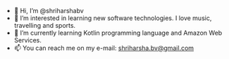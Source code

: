 - 👋 Hi, I’m @shriharshabv
- 👀 I’m interested in learning new software technologies. I love music, travelling and sports.
- 🌱 I’m currently learning Kotlin programming language and Amazon Web Services. 
- 📫 You can reach me on my e-mail: shriharsha.bv@gmail.com

<!---
shriharshabv/shriharshabv is a ✨ special ✨ repository because its `README.md` (this file) appears on your GitHub profile.
You can click the Preview link to take a look at your changes.
--->
